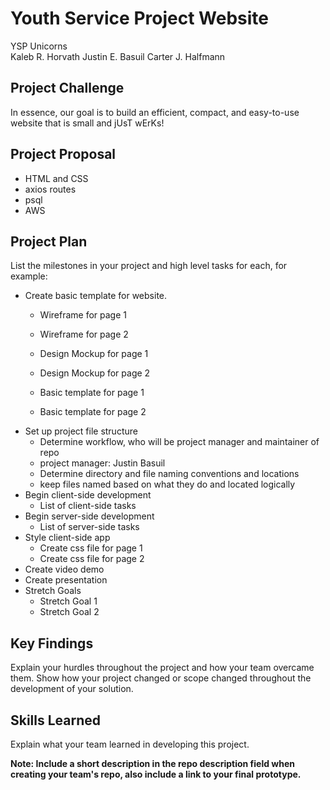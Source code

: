 # Youth Service Project Website
YSP Unicorns<br />
Kaleb R. Horvath
Justin E. Basuil
Carter J. Halfmann

## Project Challenge
In essence, our goal is to build an efficient, compact, and easy-to-use 
website that is small and jUsT wErKs!

## Project Proposal
- HTML and CSS
- axios routes
- psql
- AWS

## Project Plan
List the milestones in your project and high level tasks for each, for example:
- Create basic template for website.
    - Wireframe for page 1
    - Wireframe for page 2
    
    - Design Mockup for page 1
    - Design Mockup for page 2
    
    - Basic template for page 1
    - Basic template for page 2
- Set up project file structure
    - Determine workflow, who will be project manager and maintainer of repo
     - project manager: Justin Basuil
    - Determine directory and file naming conventions and locations
     - keep files named based on what they do and located logically
- Begin client-side development
    - List of client-side tasks
- Begin server-side development
    - List of server-side tasks
- Style client-side app
    - Create css file for page 1
    - Create css file for page 2
- Create video demo
- Create presentation
- Stretch Goals 
    - Stretch Goal 1
    - Stretch Goal 2
    
## Key Findings
Explain your hurdles throughout the project and how your team overcame them. Show how your project changed or scope changed throughout the development of your solution.

## Skills Learned
Explain what your team learned in developing this project. 

**Note: Include a short description in the repo description field when creating your team's repo, also include a link to your final prototype.**
